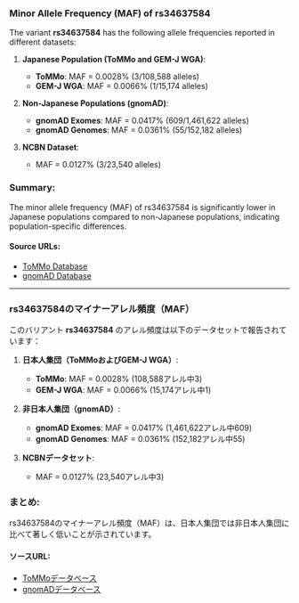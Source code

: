 ### Minor Allele Frequency (MAF) of rs34637584

The variant **rs34637584** has the following allele frequencies reported in different datasets:

1. **Japanese Population (ToMMo and GEM-J WGA)**:
   - **ToMMo**: MAF = 0.0028% (3/108,588 alleles)
   - **GEM-J WGA**: MAF = 0.0066% (1/15,174 alleles)

2. **Non-Japanese Populations (gnomAD)**:
   - **gnomAD Exomes**: MAF = 0.0417% (609/1,461,622 alleles)
   - **gnomAD Genomes**: MAF = 0.0361% (55/152,182 alleles)

3. **NCBN Dataset**:
   - MAF = 0.0127% (3/23,540 alleles)

### Summary:
The minor allele frequency (MAF) of rs34637584 is significantly lower in Japanese populations compared to non-Japanese populations, indicating population-specific differences.

#### Source URLs:
- [ToMMo Database](https://jmorp.megabank.tohoku.ac.jp/search?query=12%3A40340400)
- [gnomAD Database](https://gnomad.broadinstitute.org/variant/12-40340400-G-A?dataset=gnomad_r4)

---

### rs34637584のマイナーアレル頻度（MAF）

このバリアント **rs34637584** のアレル頻度は以下のデータセットで報告されています：

1. **日本人集団（ToMMoおよびGEM-J WGA）**:
   - **ToMMo**: MAF = 0.0028% (108,588アレル中3)
   - **GEM-J WGA**: MAF = 0.0066% (15,174アレル中1)

2. **非日本人集団（gnomAD）**:
   - **gnomAD Exomes**: MAF = 0.0417% (1,461,622アレル中609)
   - **gnomAD Genomes**: MAF = 0.0361% (152,182アレル中55)

3. **NCBNデータセット**:
   - MAF = 0.0127% (23,540アレル中3)

### まとめ:
rs34637584のマイナーアレル頻度（MAF）は、日本人集団では非日本人集団に比べて著しく低いことが示されています。

#### ソースURL:
- [ToMMoデータベース](https://jmorp.megabank.tohoku.ac.jp/search?query=12%3A40340400)
- [gnomADデータベース](https://gnomad.broadinstitute.org/variant/12-40340400-G-A?dataset=gnomad_r4)